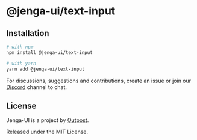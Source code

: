 # @jenga-ui/text-input

## Installation

```sh
# with npm
npm install @jenga-ui/text-input

# with yarn
yarn add @jenga-ui/text-input
```

For discussions, suggestions and contributions, create an issue or join our [Discord](https://discord.gg/sHnHPnAPZj) channel to chat.

## License

Jenga-UI is a project by [Outpost](https://outpost.run).

Released under the MIT License.
